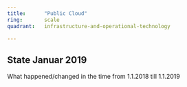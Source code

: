 ```yaml
---
title:      "Public Cloud"
ring:       scale
quadrant:   infrastructure-and-operational-technology

---
```


## State Januar 2019 ##

What happened/changed in the time from 1.1.2018 till 1.1.2019
